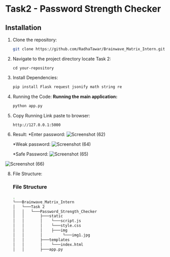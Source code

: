 # Task2 - Password Strength Checker

## Installation
1. Clone the repository:
   ```bash
   git clone https://github.com/RadhaTawar/Brainwave_Matrix_Intern.git

2. Navigate to the project directory locate Task 2:
   ```
   cd your-repository

3. Install Dependencies:
   ````bash
   pip install Flask request jsonify math string re

4. Running the Code:
   **Running the main application:**
   ```bash
   python app.py

5. Copy Running Link paste to browser:
   ```
   http://127.0.0.1:5000
   
6. Result:
   *Enter password:
   ![Screenshot (62)](https://github.com/user-attachments/assets/04123e18-b852-4c2b-a59b-bf9ba8ec2947)

   *Weak password:
   ![Screenshot (64)](https://github.com/user-attachments/assets/e9743428-42a2-40b3-b977-10a3c0cef03c)

   *Safe Password:
![Screenshot (65)](https://github.com/user-attachments/assets/03f69c3b-e677-4bf5-b0bf-afbe78325cb4)

![Screenshot (66)](https://github.com/user-attachments/assets/d8fafb0a-e27f-4924-9772-e9d1a437d27c)

8. File Structure:
   ### File Structure
   ```bash
   .
   └───Brainwave_Matrix_Intern
   │   └───Task 2
   │   │   └───Password_Strength_Checker
   │   │       ├───static
   │   │       │    └───script.js
   │   │       │    └───style.css
   │   │       │    ├───img
   │   │       │         └───img1.jpg
   │   │       ├───templates
   │   │       │    └───index.html
   │   │       ├───app.py

